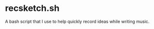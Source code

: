 recsketch.sh
============

A bash script that I use to help quickly record ideas while writing music.
